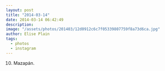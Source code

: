 ```yaml
---
layout: post
title: "2014-03-14"
date: 2014-03-14 06:42:49
description: 
image: "/assets/photos/201403/12d0912c6c7f05339807759f8a73d6ca.jpg"
author: Elise Plain
tags: 
  - photos
  - instagram
---
```


10. Mazapán.
<p></p>
